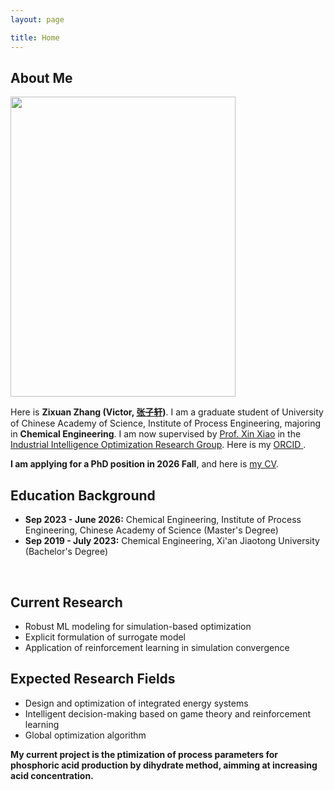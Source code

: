 ```yaml
---
layout: page

title: Home
---
```


## About Me




<img src="https://zixuanchang.github.io/yinshuisiyuan.jpg" class="floatpic" width="360" height="480">

Here is **Zixuan Zhang (Victor, [张子轩](https://zixuanchang.github.io/file/CV-Zhang-D251008.pdf))**. I am a graduate student of University of Chinese Academy of Science, Institute of Process Engineering, majoring in **Chemical Engineering**. I am now supervised by [Prof. Xin Xiao](https://people.ucas.ac.cn/~0046355?language=en) in the[ Industrial Intelligence Optimization Research Group](http://mercgrsmr.ipe.ac.cn/xsdw/ktz/202204/t20220419_27305.html). Here is my [ ORCID ](https://orcid.org/0009-0006-7354-0499).

**I am applying for a PhD position in 2026 Fall**, and here is [my CV](https://zixuanchang.github.io/CV-Zhang-D251008.pdf).


## Education Background
- **Sep 2023 - June 2026:** Chemical Engineering, Institute of Process Engineering, Chinese Academy of Science (Master's Degree)
- **Sep 2019 - July 2023:** Chemical Engineering, Xi'an Jiaotong University (Bachelor's Degree)
<br>

## Current Research 


- Robust ML modeling for simulation-based optimization
- Explicit formulation of surrogate model
- Application of reinforcement learning in simulation convergence

## Expected Research Fields
- Design and optimization of integrated energy systems
- Intelligent decision-making based on game theory and reinforcement learning
- Global optimization algorithm

 **My current project is the ptimization of process parameters for phosphoric acid production by dihydrate method, aimming at  increasing acid concentration.**
